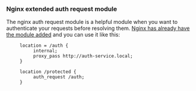 ### Nginx extended auth request module

The nginx auth request module is a helpful module when you want to authenticate your requests before resolving them. [Nginx has already have the module added](http://nginx.org/en/docs/http/ngx_http_auth_request_module.html) and you can use it like this: 

```
     location = /auth {
          internal;
          proxy_pass http://auth-service.local;
     }

     location /protected {
          auth_request /auth;
     }

```

